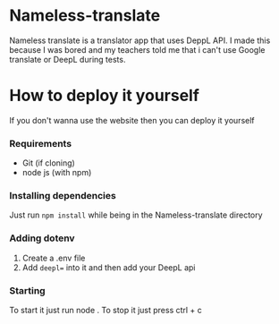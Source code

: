 # Nameless-translate
Nameless translate is a translator app that uses DeppL API. I made this because I was bored and my teachers told me that i can't use Google translate or DeepL during tests.
# How to deploy it yourself
If you don't wanna use the website then you can deploy it yourself
### Requirements
- Git (if cloning)
- node js (with npm)
### Installing dependencies
Just run `npm install` while being in the Nameless-translate directory
### Adding dotenv
1. Create a .env file
2. Add `deepl=` into it and then add your DeepL api
### Starting
To start it just run node .
To stop it just press ctrl + c